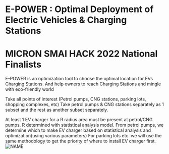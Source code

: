 # E-POWER : Optimal Deployment of Electric Vehicles & Charging Stations

# MICRON SMAI HACK 2022 National Finalists
E-POWER is an optimization tool to choose the optimal location for EVs Charging Stations. And help owners to reach Charging Stations and mingle with eco-friendly world

Take all points of interest (Petrol pumps, CNG stations, parking lots, shopping complexes, etc)
Take petrol pumps & CNG stations separately as 1 subset and the rest as another subset separately.

At least 1 EV charger for a R radius area must be present at petrol/CNG pumps.                R determined with statistical analysis model.
From petrol pumps, we determine which to make EV charger based on statistical analysis and optimization(using various parameters)
For parking lots etc. we will use the same methodology to get the priority of where to install EV charger first.
![NAME](https://user-images.githubusercontent.com/78752052/199076510-76e3400b-2dca-46b2-86ff-f5c5867593ab.png)
